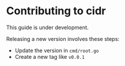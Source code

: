 # Contributing to cidr

This guide is under development.

Releasing a new version involves these steps:
* Update the version in `cmd/root.go`
* Create a new tag like `v0.0.1`
